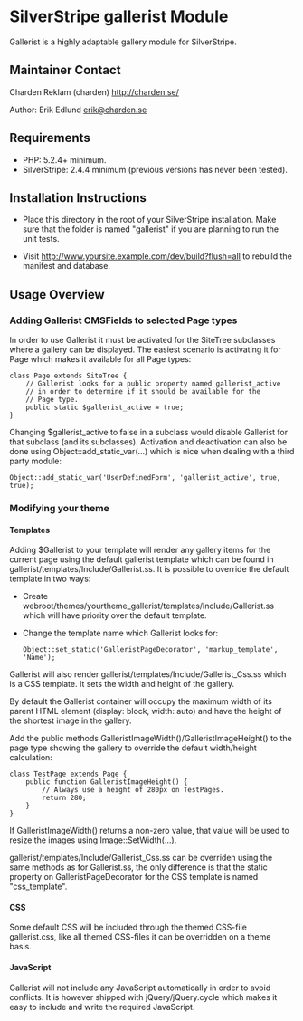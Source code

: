 # SilverStripe gallerist Module

Gallerist is a highly adaptable gallery module for SilverStripe.

## Maintainer Contact

Charden Reklam (charden) <http://charden.se/>

Author: Erik Edlund <erik@charden.se>

## Requirements

 * PHP: 5.2.4+ minimum.
 * SilverStripe: 2.4.4 minimum (previous versions has never been tested).

## Installation Instructions

 * Place this directory in the root of your SilverStripe installation. Make sure
   that the folder is named "gallerist" if you are planning to run the unit tests.

 * Visit http://www.yoursite.example.com/dev/build?flush=all to rebuild the
   manifest and database.

## Usage Overview

### Adding Gallerist CMSFields to selected Page types

In order to use Gallerist it must be activated for the SiteTree subclasses
where a gallery can be displayed. The easiest scenario is activating it for
Page which makes it available for all Page types:

    class Page extends SiteTree {
        // Gallerist looks for a public property named gallerist_active
        // in order to determine if it should be available for the
        // Page type.
        public static $gallerist_active = true;
    }

Changing $gallerist_active to false in a subclass would disable Gallerist for
that subclass (and its subclasses). Activation and deactivation can also be done
using Object::add_static_var(...) which is nice when dealing with a third party
module:

    Object::add_static_var('UserDefinedForm', 'gallerist_active', true, true);

### Modifying your theme

#### Templates

Adding $Gallerist to your template will render any gallery items for the current
page using the default gallerist template which can be found in
gallerist/templates/Include/Gallerist.ss. It is possible to override the
default template in two ways:

 * Create webroot/themes/yourtheme_gallerist/templates/Include/Gallerist.ss
   which will have priority over the default template.

 * Change the template name which Gallerist looks for:
   
       Object::set_static('GalleristPageDecorator', 'markup_template', 'Name');

Gallerist will also render gallerist/templates/Include/Gallerist_Css.ss which
is a CSS template. It sets the width and height of the gallery.

By default the Gallerist container will occupy the maximum width of its parent
HTML element (display: block, width: auto) and have the height of the shortest
image in the gallery.

Add the public methods GalleristImageWidth()/GalleristImageHeight() to the page
type showing the gallery to override the default width/height calculation:

    class TestPage extends Page {
        public function GalleristImageHeight() {
            // Always use a height of 280px on TestPages.
            return 280;
        }
    }

If GalleristImageWidth() returns a non-zero value, that value will be used
to resize the images using Image::SetWidth(...).

gallerist/templates/Include/Gallerist_Css.ss can be overriden using the same
methods as for Gallerist.ss, the only difference is that the static property
on GalleristPageDecorator for the CSS template is named "css_template".

#### CSS

Some default CSS will be included through the themed CSS-file gallerist.css,
like all themed CSS-files it can be overridden on a theme basis.

#### JavaScript

Gallerist will not include any JavaScript automatically in order to avoid
conflicts. It is however shipped with jQuery/jQuery.cycle which makes it easy
to include and write the required JavaScript.

